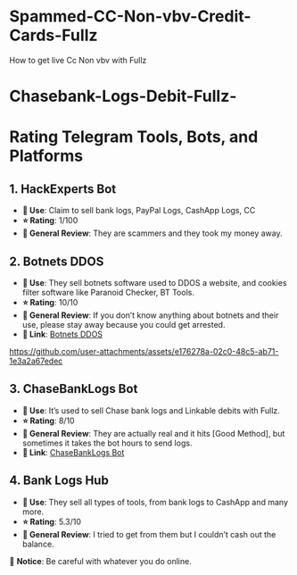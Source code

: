 # Spammed-CC-Non-vbv-Credit-Cards-Fullz
How to get live Cc Non vbv with Fullz 
# Chasebank-Logs-Debit-Fullz-
# Rating Telegram Tools, Bots, and Platforms

## 1. HackExperts Bot
- **💼 Use**: Claim to sell bank logs, PayPal Logs, CashApp Logs, CC
- **⭐ Rating**: 1/100
- **📝 General Review**: They are scammers and they took my money away.

## 2. Botnets DDOS
- **💼 Use**: They sell botnets software used to DDOS a website, and cookies filter software like Paranoid Checker, BT Tools.
- **⭐ Rating**: 10/10
- **📝 General Review**: If you don’t know anything about botnets and their use, please stay away because you could get arrested.
- **🔗 Link**: [Botnets DDOS](https://t.me/CashappGlichBot)


https://github.com/user-attachments/assets/e176278a-02c0-48c5-ab71-1e3a2a67edec


## 3. ChaseBankLogs Bot
- **💼 Use**: It’s used to sell Chase bank logs and Linkable debits with Fullz.
- **⭐ Rating**: 8/10
- **📝 General Review**: They are actually real and it hits [Good Method], but sometimes it takes the bot hours to send logs.
- **🔗 Link**: [ChaseBankLogs Bot](https://t.me/Chasebanklogs_bot)

## 4. Bank Logs Hub
- **💼 Use**: They sell all types of tools, from bank logs to CashApp and many more.
- **⭐ Rating**: 5.3/10
- **📝 General Review**: I tried to get from them but I couldn’t cash out the balance.

🚨 **Notice**: Be careful with whatever you do online.
